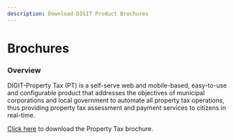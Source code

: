 ```yaml
---
description: Download DIGIT Product Brochures
---
```


# Brochures

### Overview

DIGIT-Property Tax \(PT\) is a self-serve web and mobile-based, easy-to-use and configurable product that addresses the objectives of municipal corporations and local government to automate all property tax operations, thus providing property tax assessment and payment services to citizens in real-time.

[Click here](https://drive.google.com/file/d/18oRRtt-Zo3KfcAQcdnpNpRSksFEk3zw1/view?usp=sharing) to download the Property Tax brochure. 



